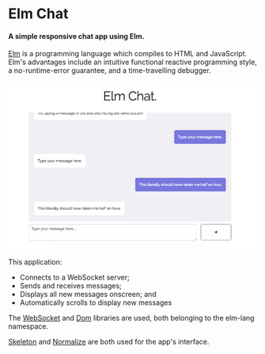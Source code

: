 # Elm Chat
#### A simple responsive chat app using Elm.

[Elm](http://elm-lang.org/) is a programming language which compiles to HTML and JavaScript. 
Elm's advantages include an intuitive functional reactive programming style, a no-runtime-error guarantee, 
and a time-travelling debugger.

![](screenshot1.png)

This application:
* Connects to a WebSocket server;
* Sends and receives messages;
* Displays all new messages onscreen; and
* Automatically scrolls to display new messages

The [WebSocket](https://github.com/elm-lang/websocket) and [Dom](https://github.com/elm-lang/dom)
libraries are used, both belonging to the elm-lang namespace.

[Skeleton](http://getskeleton.com) and [Normalize](https://necolas.github.io/normalize.css/) are
both used for the app's interface.

